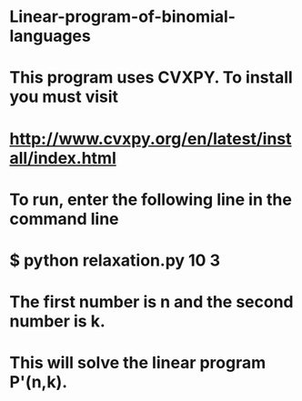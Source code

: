 # Linear-program-of-binomial-languages

# This program uses CVXPY. To install you must visit
# http://www.cvxpy.org/en/latest/install/index.html

# To run, enter the following line in the command line
# $ python relaxation.py 10 3
# The first number is n and the second number is k. 
# This will solve the linear program P'(n,k).
